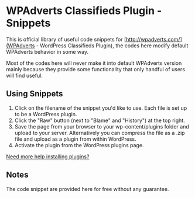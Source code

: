 WPAdverts Classifieds Plugin - Snippets
========================

This is official library of useful code snippets for [http://wpadverts.com/](WPAdverts - WordPress Classifieds Plugin), the codes here modify default WPAdverts behavior in some way.

Most of the codes here will never make it into default WPAdverts version mainly because they provide some functionality that only handful of users will find useful.

## Using Snippets

1. Click on the filename of the snippet you'd like to use. Each file is set up to be a WordPress plugin.
2. Click the "Raw" button (next to "Blame" and "History") at the top right.
3. Save the page from your browser to your wp-content/plugins folder and upload to your server. Alternatively you can compress the file as a .zip file and upload as a plugin from within WordPress. 
4. Activate the plugin from the WordPress plugins page.

[Need more help installing plugins?](http://codex.wordpress.org/Managing_Plugins#Installing_Plugins)

## Notes

The code snippet are provided here for free without any guarantee.
